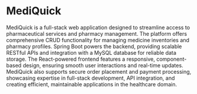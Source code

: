 # MediQuick
MediQuick is a full-stack web application designed to streamline access to pharmaceutical services and pharmacy management. The platform offers comprehensive CRUD functionality for managing medicine inventories and pharmacy profiles. Spring Boot powers the backend, providing scalable RESTful APIs and integration with a MySQL database for reliable data storage. The React-powered frontend features a responsive, component-based design, ensuring smooth user interactions and real-time updates. MediQuick also supports secure order placement and payment processing, showcasing expertise in full-stack development, API integration, and creating efficient, maintainable applications in the healthcare domain.
